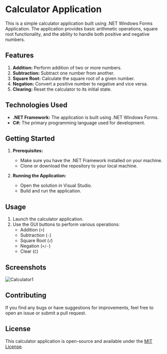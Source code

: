 # Calculator Application

This is a simple calculator application built using .NET Windows Forms Application. The application provides basic arithmetic operations, square root functionality, and the ability to handle both positive and negative numbers.

## Features

1. **Addition:** Perform addition of two or more numbers.
2. **Subtraction:** Subtract one number from another.
3. **Square Root:** Calculate the square root of a given number.
4. **Negation:** Convert a positive number to negative and vice versa.
5. **Clearing:** Reset the calculator to its initial state.

## Technologies Used

- **.NET Framework:** The application is built using .NET Windows Forms.
- **C#:** The primary programming language used for development.

## Getting Started

1. **Prerequisites:**
   - Make sure you have the .NET Framework installed on your machine.
   - Clone or download the repository to your local machine.

2. **Running the Application:**
   - Open the solution in Visual Studio.
   - Build and run the application.

## Usage

1. Launch the calculator application.
2. Use the GUI buttons to perform various operations:
   - Addition (`+`)
   - Subtraction (`-`)
   - Square Root (`√`)
   - Negation (`+/-`)
   - Clear (`C`)

## Screenshots
![Calculator1](screenshot.png)


## Contributing

If you find any bugs or have suggestions for improvements, feel free to open an issue or submit a pull request.

## License

This calculator application is open-source and available under the [MIT License](LICENSE).
